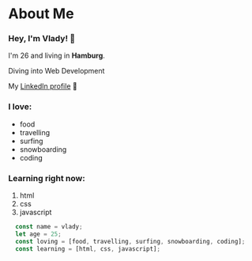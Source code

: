 # About Me
### Hey, I'm Vlady! 👋
I'm 26 and living in **Hamburg**.

Diving into Web Development

My [LinkedIn profile](https://de.linkedin.com/in/vladyslav-nyzhashchyy-023780162) :rocket:

### I love:

- food
- travelling
- surfing
- snowboarding
- coding

### Learning right now:

1. html
2. css
3. javascript


```javascript 
  const name = vlady;
  let age = 25;
  const loving = [food, travelling, surfing, snowboarding, coding];
  const learning = [html, css, javascript];
```
